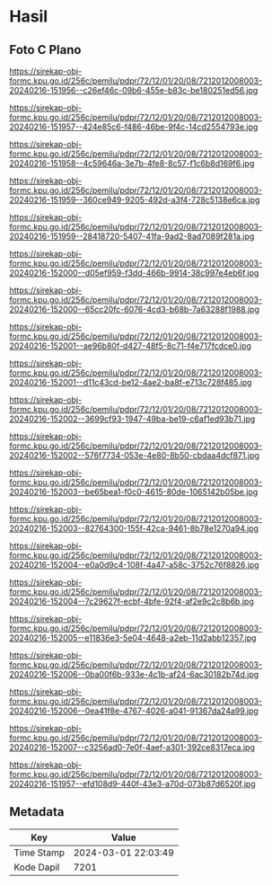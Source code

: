 # Hasil

## Foto C Plano

https://sirekap-obj-formc.kpu.go.id/256c/pemilu/pdpr/72/12/01/20/08/7212012008003-20240216-151956--c26ef46c-09b6-455e-b83c-be180251ed56.jpg

https://sirekap-obj-formc.kpu.go.id/256c/pemilu/pdpr/72/12/01/20/08/7212012008003-20240216-151957--424e85c6-f486-46be-9f4c-14cd2554793e.jpg

https://sirekap-obj-formc.kpu.go.id/256c/pemilu/pdpr/72/12/01/20/08/7212012008003-20240216-151958--4c59646a-3e7b-4fe8-8c57-f1c6b8d169f6.jpg

https://sirekap-obj-formc.kpu.go.id/256c/pemilu/pdpr/72/12/01/20/08/7212012008003-20240216-151959--360ce949-9205-492d-a3f4-728c5138e6ca.jpg

https://sirekap-obj-formc.kpu.go.id/256c/pemilu/pdpr/72/12/01/20/08/7212012008003-20240216-151959--28418720-5407-41fa-9ad2-8ad7089f281a.jpg

https://sirekap-obj-formc.kpu.go.id/256c/pemilu/pdpr/72/12/01/20/08/7212012008003-20240216-152000--d05ef959-f3dd-466b-9914-38c997e4eb6f.jpg

https://sirekap-obj-formc.kpu.go.id/256c/pemilu/pdpr/72/12/01/20/08/7212012008003-20240216-152000--65cc20fc-6076-4cd3-b68b-7a63288f1988.jpg

https://sirekap-obj-formc.kpu.go.id/256c/pemilu/pdpr/72/12/01/20/08/7212012008003-20240216-152001--ae96b80f-d427-48f5-8c71-f4e717fcdce0.jpg

https://sirekap-obj-formc.kpu.go.id/256c/pemilu/pdpr/72/12/01/20/08/7212012008003-20240216-152001--d11c43cd-be12-4ae2-ba8f-e713c728f485.jpg

https://sirekap-obj-formc.kpu.go.id/256c/pemilu/pdpr/72/12/01/20/08/7212012008003-20240216-152002--3699cf93-1947-49ba-be19-c6af1ed93b71.jpg

https://sirekap-obj-formc.kpu.go.id/256c/pemilu/pdpr/72/12/01/20/08/7212012008003-20240216-152002--576f7734-053e-4e80-8b50-cbdaa4dcf871.jpg

https://sirekap-obj-formc.kpu.go.id/256c/pemilu/pdpr/72/12/01/20/08/7212012008003-20240216-152003--be65bea1-f0c0-4615-80de-1065142b05be.jpg

https://sirekap-obj-formc.kpu.go.id/256c/pemilu/pdpr/72/12/01/20/08/7212012008003-20240216-152003--82764300-155f-42ca-9461-8b78e1270a94.jpg

https://sirekap-obj-formc.kpu.go.id/256c/pemilu/pdpr/72/12/01/20/08/7212012008003-20240216-152004--e0a0d9c4-108f-4a47-a58c-3752c76f8826.jpg

https://sirekap-obj-formc.kpu.go.id/256c/pemilu/pdpr/72/12/01/20/08/7212012008003-20240216-152004--7c29627f-ecbf-4bfe-92f4-af2e9c2c8b6b.jpg

https://sirekap-obj-formc.kpu.go.id/256c/pemilu/pdpr/72/12/01/20/08/7212012008003-20240216-152005--e11836e3-5e04-4648-a2eb-11d2abb12357.jpg

https://sirekap-obj-formc.kpu.go.id/256c/pemilu/pdpr/72/12/01/20/08/7212012008003-20240216-152006--0ba00f6b-933e-4c1b-af24-6ac30182b74d.jpg

https://sirekap-obj-formc.kpu.go.id/256c/pemilu/pdpr/72/12/01/20/08/7212012008003-20240216-152006--0ea41f8e-4767-4026-a041-91367da24a99.jpg

https://sirekap-obj-formc.kpu.go.id/256c/pemilu/pdpr/72/12/01/20/08/7212012008003-20240216-152007--c3256ad0-7e0f-4aef-a301-392ce8317eca.jpg

https://sirekap-obj-formc.kpu.go.id/256c/pemilu/pdpr/72/12/01/20/08/7212012008003-20240216-151957--efd108d9-440f-43e3-a70d-073b87d6520f.jpg


## Metadata

| Key        | Value               |
| ---------- | ------------------- |
| Time Stamp | 2024-03-01 22:03:49 |
| Kode Dapil | 7201                |



